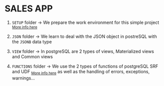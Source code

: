 # SALES APP

1. `SETUP` folder -> We prepare the work environment for this simple project <sub>[More info here](SETUP/README.md)</sub>

2. `JSON` folder -> We learn to deal with the JSON object in postreSQL with the `JSONB` data type

3. `VIEW` folder -> In postgreSQL are 2 types of views, Materialized views and Common views

4. `FUNCTIONS` folder -> We use the 2 types of functions of postgreSQL SRF and UDF <sub>[More info here](FUNCTIONS/SRF_UDF/README.md)</sub>
as well as the handling of errors, exceptions, warnings...
